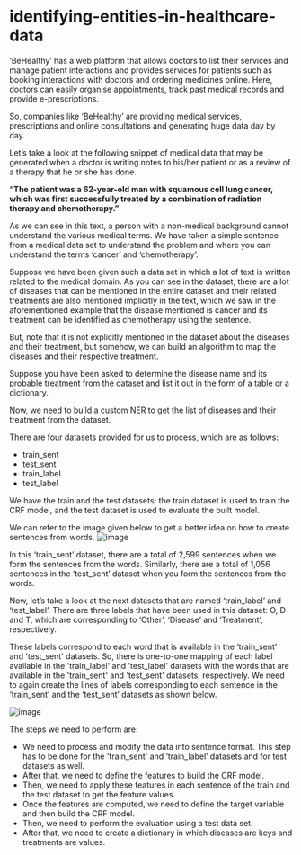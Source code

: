 # identifying-entities-in-healthcare-data

‘BeHealthy’ has a web platform that allows doctors to list their services and manage patient interactions and provides services for patients such as booking interactions with doctors and ordering medicines online. Here, doctors can easily organise appointments, track past medical records and provide e-prescriptions.

So, companies like ‘BeHealthy’ are providing medical services, prescriptions and online consultations and generating huge data day by day.

Let’s take a look at the following snippet of medical data that may be generated when a doctor is writing notes to his/her patient or as a review of a therapy that he or she has done.

**“The patient was a 62-year-old man with squamous cell lung cancer, which was first successfully treated by a combination of radiation therapy and chemotherapy.”**

As we can see in this text, a person with a non-medical background cannot understand the various medical terms. We have taken a simple sentence from a medical data set to understand the problem and where you can understand the terms ‘cancer’ and ‘chemotherapy’. 

Suppose we have been given such a data set in which a lot of text is written related to the medical domain. As you can see in the dataset, there are a lot of diseases that can be mentioned in the entire dataset and their related treatments are also mentioned implicitly in the text, which we saw in the aforementioned example that the disease mentioned is cancer and its treatment can be identified as chemotherapy using the sentence.

But, note that it is not explicitly mentioned in the dataset about the diseases and their treatment, but somehow, we can build an algorithm to map the diseases and their respective treatment.

Suppose you have been asked to determine the disease name and its probable treatment from the dataset and list it out in the form of a table or a dictionary.

Now, we need to build a custom NER to get the list of diseases and their treatment from the dataset.

There are four datasets provided for us to process, which are as follows:
- train_sent
- test_sent
- train_label
- test_label

We have the train and the test datasets; the train dataset is used to train the CRF model, and the test dataset is used to evaluate the built model.

We can refer to the image given below to get a better idea on how to create sentences from words.
![image](https://github.com/Bharathraj1220/identifying-entities-in-healthcare-data/assets/108128147/53f075af-6752-4331-abf6-d883a546f3d3)

In this ‘train_sent’ dataset, there are a total of 2,599 sentences when we form the sentences from the words. Similarly, there are a total of 1,056 sentences in the ‘test_sent’ dataset when you form the sentences from the words.

Now, let’s take a look at the next datasets that are named ‘train_label’ and ‘test_label’. There are three labels that have been used in this dataset: O, D and T, which are corresponding to ‘Other’, ‘Disease’ and ‘Treatment’, respectively.

These labels correspond to each word that is available in the ‘train_sent’ and 'test_sent' datasets. So, there is one-to-one mapping of each label available in the 'train_label' and 'test_label' datasets with the words that are available in the 'train_sent' and 'test_sent' datasets, respectively. We need to again create the lines of labels corresponding to each sentence in the ‘train_sent’ and the ‘test_sent’ datasets as shown below.

![image](https://github.com/Bharathraj1220/identifying-entities-in-healthcare-data/assets/108128147/66b0411c-59c8-4d1a-8eed-752e52a292ef)

The steps we need to perform are:
- We need to process and modify the data into sentence format. This step has to be done for the 'train_sent' and ‘train_label’ datasets and for test datasets as well.
- After that, we need to define the features to build the CRF model.
- Then, we need to apply these features in each sentence of the train and the test dataset to get the feature values.
- Once the features are computed, we need to define the target variable and then build the CRF model.
- Then, we need to perform the evaluation using a test data set.
- After that, we need to create a dictionary in which diseases are keys and treatments are values.
